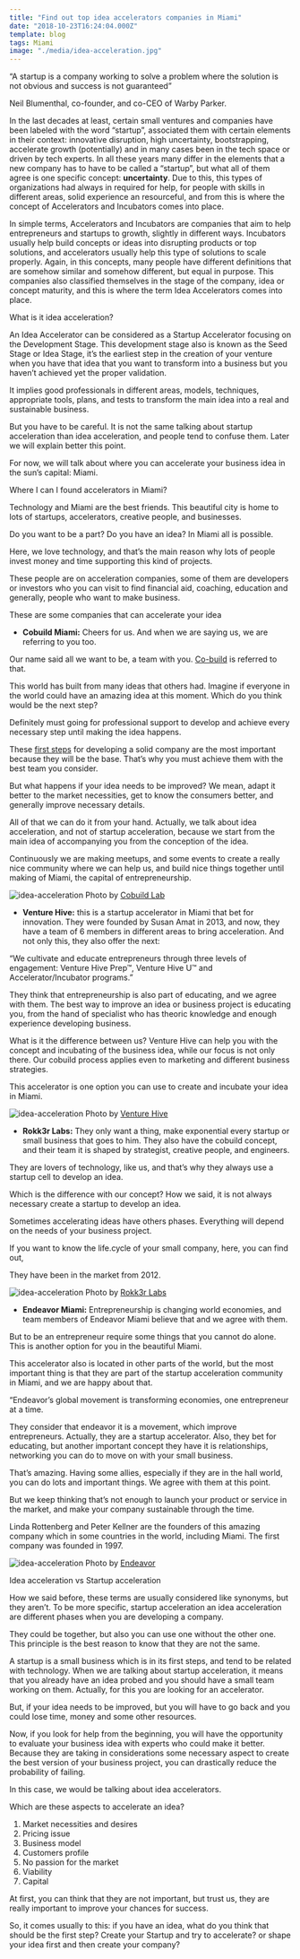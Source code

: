 ```yaml
---
title: "Find out top idea accelerators companies in Miami"
date: "2018-10-23T16:24:04.000Z"
template: blog
tags: Miami
image: "./media/idea-acceleration.jpg"
---
```


<block-quote>“A startup is a company working to solve a problem where the solution is not obvious and success is not guaranteed”</block-quote> 

Neil Blumenthal, co-founder, and co-CEO of Warby Parker.

In the last decades at least, certain small ventures and companies have been labeled with the word “startup”, associated them with certain elements in their context: innovative disruption, high uncertainty, bootstrapping, accelerate growth (potentially) and in many cases been in the tech space or driven by tech experts. In all these years many differ in the elements that a new company has to have to be called a “startup”, but what all of them agree is one specific concept: **uncertainty**. Due to this, this types of organizations had always in required for help, for people with skills in different areas, solid experience an resourceful, and from this is where the concept of Accelerators and Incubators comes into place.

In simple terms, Accelerators and Incubators are companies that aim to help entrepreneurs and startups to growth, slightly in different ways. Incubators usually help build concepts or ideas into disrupting products or top solutions, and accelerators usually help this type of solutions to scale properly. Again, in this concepts, many people have different definitions that are somehow similar and somehow different, but equal in purpose. This companies also classified themselves in the stage of the company, idea or concept maturity, and this is where the term Idea Accelerators comes into place.

<title-2>What is it idea acceleration?</title-2>

An Idea Accelerator can be considered as a Startup Accelerator focusing on the Development Stage. This development stage also is known as the Seed Stage or Idea Stage, it’s the earliest step in the creation of your venture when you have that idea that you want to transform into a business but you haven’t achieved yet the proper validation. 

It implies good professionals in different areas, models, techniques, appropriate tools, plans, and tests to transform the main idea into a real and sustainable business.

But you have to be careful. It is not the same talking about startup acceleration than idea acceleration, and people tend to confuse them. Later we will explain better this point.

For now, we will talk about where you can accelerate your business idea in the sun’s capital: Miami. 

<title-3>Where I can I found accelerators in Miami?</title-3>

 Technology and Miami are the best friends. This beautiful city is home to lots of startups, accelerators, creative people, and businesses.

Do you want to be a part? Do you have an idea? In Miami all is possible. 

Here, we love technology, and that’s the main reason why lots of people invest money and time supporting this kind of projects. 

These people are on acceleration companies, some of them are developers or investors who you can visit to find financial aid, coaching, education and generally, people who want to make business. 


<title-3>These are some companies that can accelerate your idea</title-3>

* **Cobuild Miami:** Cheers for us. And when we are saying us, we are referring to you too.

Our name said all we want to be, a team with you. [Co-build](https://medium.com/@alacret/the-cobuild-process-the-new-way-to-make-dreams-come-true-f3be4de9420f) is referred to that. 
 
This world has built from many ideas that others had. Imagine if everyone in the world could have an amazing idea at this moment. Which do you think would be the next step?

Definitely must going for professional support to develop and achieve every necessary step until making the idea happens.

These [first steps](https://medium.com/@alacret/cobuild-process-part-1-validate-and-cobuild-fdffa11e67b1) for developing a solid company are the most important because they will be the base. That’s why you must achieve them with the best team you consider. 

But what happens if your idea needs to be improved? We mean, adapt it better to the market necessities, get to know the consumers better, and generally improve necessary details. 

All of that we can do it from your hand. Actually, we talk about idea acceleration, and not of startup acceleration, because we start from the main idea of accompanying you from the conception of the idea.  

Continuously we are making meetups, and some events to create a really nice community where we can help us, and build nice things together until making of Miami, the capital of entrepreneurship.  

![idea-acceleration](./media/cobuild-lab-in-miami.jpg)
<credits>Photo by [Cobuild Lab](https://cobuildlab.com/)<credits>  

* **Venture Hive:** this is a startup accelerator in Miami that bet for innovation. They were founded by Susan Amat in 2013, and now, they have a team of 6 members in different areas to bring acceleration. And not only this, they also offer the next:
	
<title-4>“We cultivate and educate entrepreneurs through three levels of engagement: Venture Hive Prep™, Venture Hive U™ and Accelerator/Incubator programs.”</title-4>

They think that entrepreneurship is also part of educating, and we agree with them. The best way to improve an idea or business project is educating you, from the hand of specialist who has theoric knowledge and enough experience developing business.  

What is it the difference between us? Venture Hive can help you with the concept and incubating of the business idea, while our focus is not only there. Our cobuild process applies even to marketing and different business strategies. 

This accelerator is one option you can use to create and incubate your idea in Miami. 

![idea-acceleration](./media/Venture-Hive.jpg)
<credits>Photo by [Venture Hive](https://www.venturehive.com/)<credits>  
  
* **Rokk3r Labs:** They only want a thing, make exponential every startup or small business that goes to him. 
They also have the cobuild concept, and their team it is shaped by strategist, creative people, and engineers.  

They are lovers of technology, like us, and that’s why they always use a startup cell to develop an idea. 

Which is the difference with our concept? How we said, it is not always necessary create a startup to develop an idea. 

Sometimes accelerating ideas have others phases. Everything will depend on the needs of your business project. 

If you want to know the life.cycle of your small company, here, you can find out, 

They have been in the market from 2012.
    
![idea-acceleration](./media/rokk3rlabs.jpg)
<credits>Photo by [Rokk3r Labs](https://www.rokk3rlabs.com/)<credits>   
  
* **Endeavor Miami:** Entrepreneurship is changing world economies, and team members of Endeavor Miami believe that and we agree with them. 

But to be an entrepreneur require some things that you cannot do alone. This is another option for you in the beautiful Miami.   

This accelerator also is located in other parts of the world, but the most important thing is that they are part of the startup acceleration community in Miami, and we are happy about that.

<title-4>“Endeavor’s global movement is transforming economies, one entrepreneur at a time.<title-4>
 
 They consider that endeavor it is a movement, which improve entrepreneurs. Actually, they are a startup accelerator. Also, they bet for educating, but another important concept they have it is relationships, networking you can do to move on with your small business. 

That’s amazing. Having some allies, especially if they are in the hall world, you can do lots and important things. We agree with them at this point. 

But we keep thinking that’s not enough to launch your product or service in the market, and make your company sustainable through the time.

Linda Rottenberg and Peter Kellner are the founders of this amazing company which in some countries in the world, including Miami. The first company was founded in 1997.


![idea-acceleration](./media/endeavor.jpg)
<credits>Photo by [Endeavor](https://endeavormiami.org/)<credits>  
  
<title-2>Idea acceleration vs Startup acceleration</title-2>

How we said before, these terms are usually considered like synonyms, but they aren’t. To be more specific, startup acceleration  an idea acceleration are different phases when you are developing a company.

They could be together, but also you can use one without the other one. This principle is the best reason to know that they are not the same. 

A startup is a small business which is in its first steps, and tend to be related with technology. When we are talking about startup acceleration, it means that you already have an idea probed and you should have a small team working on them. Actually, for this you are looking for an accelerator. 

But, if your idea needs to be improved, but you will have to go back and you could lose time, money and some other resources. 

Now, if you look for help from the beginning, you will have the opportunity to evaluate your business idea with experts who could make it better. Because they are taking in considerations some necessary aspect to create the best version of your business project, you can drastically reduce the probability of failing. 

In this case, we would be talking about idea accelerators.


<title-3>Which are these aspects to accelerate an idea?</title-3>

1. Market necessities and desires
2. Pricing issue
3. Business model
4. Customers profile
5. No passion for the market
6. Viability 
7. Capital

At first, you can think that they are not important, but trust us, they are really important to improve your chances for success. 

So, it comes usually to this: if you have an idea, what do you think that should be the first step? Create your Startup and try to accelerate? or shape your idea first and then create your company?

